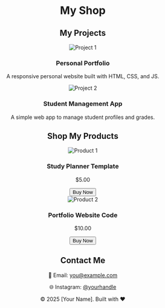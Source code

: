 <!DOCTYPE html>
<html lang="en">
<head>
  <meta charset="UTF-8" />
  <meta name="viewport" content="width=device-width, initial-scale=1.0" />
  <link rel="stylesheet" href="style.css" />
</head>
<body>
  <!-- Header -->
  <header>
    <h1 class="logo">My Shop</h1

  <!-- About -->
  <section id="about" class="section" 
      I build websites, digital tools, and creative products. 
      This portfolio showcases my work and the items I sell online.
    </p>
  </section>

  <!-- Projects -->
  <section id="projects" class="section">
    <h2>My Projects</h2>
    <div class="grid">
      <div class="card">
        <img src="https://via.placeholder.com/300x200" alt="Project 1">
        <h3>Personal Portfolio</h3>
        <p>A responsive personal website built with HTML, CSS, and JS.</p>
      </div>
      <div class="card">
        <img src="https://via.placeholder.com/300x200" alt="Project 2">
        <h3>Student Management App</h3>
        <p>A simple web app to manage student profiles and grades.</p>
      </div>
    </div>
  </section>

  <!-- Shop Section -->
  <section id="shop" class="section">
    <h2>Shop My Products</h2>
    <div class="grid">
      <div class="product">
        <img src="https://via.placeholder.com/200" alt="Product 1">
        <h3>Study Planner Template</h3>
        <p>$5.00</p>
        <button class="buy-btn">Buy Now</button>
      </div>
      <div class="product">
        <img src="https://via.placeholder.com/200" alt="Product 2">
        <h3>Portfolio Website Code</h3>
        <p>$10.00</p>
        <button class="buy-btn">Buy Now</button>
      </div>
    </div>
  </section>

  <!-- Contact -->
  <section id="contact" class="section">
    <h2>Contact Me</h2>
    <p>📧 Email: <a href="mailto:you@example.com">you@example.com</a></p>
    <p>🌐 Instagram: <a href="#">@yourhandle</a></p>
  </section>

  <!-- Footer -->
  <footer>
    <p>© 2025 [Your Name]. Built with ❤️</p>
  </footer>

  <script src="script.js"></script>
</body>
</html>
